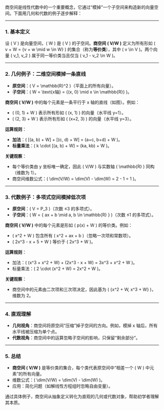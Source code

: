 

商空间是线性代数中的一个重要概念，它通过“模掉”一个子空间来构造新的向量空间。下面用几何和代数的例子逐步解释：

---

### **1. 基本定义**
设 \( V \) 是向量空间，\( W \) 是 \( V \) 的子空间。**商空间 \( V/W \)** 定义为所有形如 \( v + W = \{v + w \mid w \in W\} \) 的集合（称为**等价类**），其中 \( v \in V \)。两个向量 \( v_1, v_2 \) 属于同一等价类当且仅当 \( v_1 - v_2 \in W \)。

---

### **2. 几何例子：二维空间模掉一条直线**
- **原空间**：\( V = \mathbb{R}^2 \)（平面上的所有向量）。
- **子空间**：\( W = \text{x轴} = \{(x, 0) \mid x \in \mathbb{R}\} \)。

**商空间 \( V/W \)** 中的每个元素是一条平行于 x 轴的直线（如图）。例如：
- \( (0, 1) + W \) 表示所有形如 \( (x, 1) \) 的向量（水平线 y=1）。
- \( (2, 3) + W \) 表示所有形如 \( (x+2, 3) \) 的向量（水平线 y=3）。

**运算规则**：
- **加法**：\( [(a, b) + W] + [(c, d) + W] = (a+c, b+d) + W \)。
- **标量乘法**：\( k \cdot [(a, b) + W] = (ka, kb) + W \)。

**关键观察**：
- 每个等价类由 y 坐标唯一确定，因此 \( V/W \) 与实数轴 \( \mathbb{R} \) 同构（维数为 1）。
- 商空间维数公式：\( \dim(V/W) = \dim(V) - \dim(W) = 2 - 1 = 1 \)。

---

### **3. 代数例子：多项式空间模掉低次项**
- **原空间**：\( V = P_3 \)（次数 ≤3 的多项式）。
- **子空间**：\( W = \{ ax + b \mid a, b \in \mathbb{R} \} \)（次数 ≤1 的多项式）。

**商空间 \( V/W \)** 中的每个元素是形如 \( p(x) + W \) 的等价类。例如：
- \( x^2 + W \) 包含所有 \( x^2 + ax + b \)（忽略一次项和常数项）。
- \( 2x^3 - x + 5 + W \) 等价于 \( 2x^3 + W \)。

**运算规则**：
- 加法：\( (x^3 + x^2 + W) + (2x^3 - x + W) = 3x^3 + x^2 + W \)。
- 标量乘法：\( 2 \cdot (x^2 + W) = 2x^2 + W \)。

**关键观察**：
- 商空间中的元素由二次项和三次项决定，因此基为 \( \{x^2 + W, x^3 + W\} \)，维数为 2。

---

### **4. 直观理解**
- **几何视角**：商空间将原空间“压缩”掉子空间的方向。例如，模掉 x 轴后，所有水平线被压缩为单个点。
- **代数视角**：商空间中的运算忽略子空间的影响，只保留“剩余部分”。

---

### **5. 总结**
- **商空间 \( V/W \)** 是等价类的集合，每个类代表原空间中“相差一个 \( W \) 中元素”的所有向量。
- 维数公式：\( \dim(V/W) = \dim(V) - \dim(W) \)。
- 应用：简化问题（如解线性方程组时忽略自由变量）。

通过具体例子，商空间从抽象定义转化为直观的几何或代数对象，帮助初学者理解其本质。